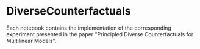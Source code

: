 # DiverseCounterfactuals

Each notebook contains the implementation of the corresponding experiment presented in the paper "Principled Diverse Counterfactuals for Multilinear Models".
